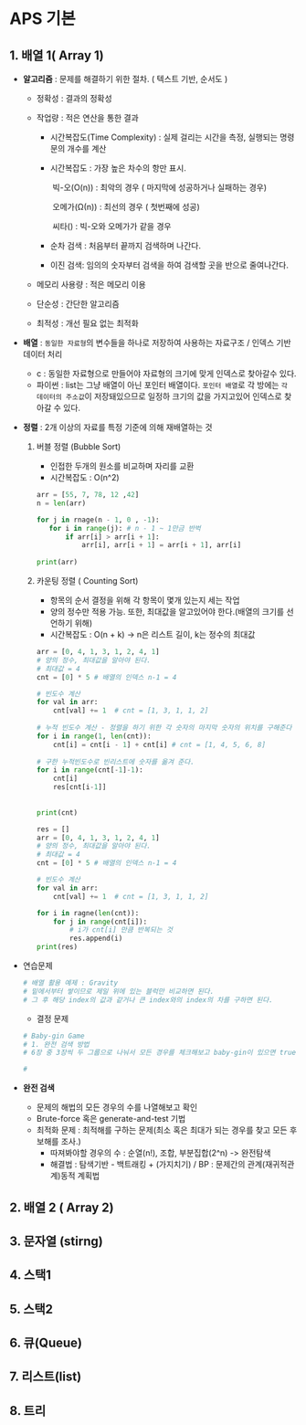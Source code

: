 # APS 기본

## 1. 배열 1( Array 1)

* **알고리즘** : 문제를 해결하기 위한 절차. ( 텍스트 기반, 순서도 )

  * 정확성 : 결과의 정확성

  * 작업량 : 적은 연산을 통한 결과

    * 시간복잡도(Time Complexity) : 실제 걸리는 시간을 측정, 실행되는 명령문의 개수를 계산

    * 시간복잡도 : 가장 높은 차수의 항만 표시.

      ​	빅-오(O(n)) : 최악의 경우 ( 마지막에 성공하거나 실패하는 경우)

      ​	오메가(Ω(n)) : 최선의 경우 ( 첫번째에 성공)

      ​	씨타() : 빅-오와 오메가가 같을 경우

    * 순차 검색 : 처음부터 끝까지 검색하며 나간다.

    * 이진 검색: 임의의 숫자부터 검색을 하여 검색할 곳을 반으로 줄여나간다.

  * 메모리 사용량 : 적은 메모리 이용

  * 단순성 : 간단한 알고리즘

  * 최적성 : 개선 필요 없는 최적화

    

* **배열** : `동일한 자료형`의 변수들을 하나로 저장하여 사용하는 자료구조 / 인덱스 기반 데이터 처리

  * c : 동일한 자료형으로 만들어야 자료형의 크기에 맞게 인덱스로 찾아갈수 있다.
  *  파이썬 : list는 그냥 배열이 아닌 포인터 배열이다. `포인터 배열`로 각 방에는 `각 데이터의 주소값`이 저장돼있으므로 일정하 크기의 값을 가지고있어 인덱스로 찾아갈 수 있다. 

  

* **정렬** : 2개 이상의 자료를 특정 기준에 의해 재배열하는 것

  

  1. 버블 정렬 (Bubble Sort) 

     * 인접한 두개의 원소를 비교하며 자리를 교환
     * 시간복잡도 : O(n^2)

     ```python
     arr = [55, 7, 78, 12 ,42]
     n = len(arr)
     
     for j in rnage(n - 1, 0 , -1):
     	for i in range(j): # n - 1 ~ 1만금 반벅
         	if arr[i] > arr[i + 1]:
             	arr[i], arr[i + 1] = arr[i + 1], arr[i]
                 
     print(arr)
     ```

     

  2. 카운팅 정렬 ( Counting Sort)

     * 항목의 순서 결정을 위해 각 항목이 몇개 있는지 세는 작업
     * 양의 정수만 적용 가능. 또한, 최대값을 알고있어야 한다.(배열의 크기를 선언하기 위해)
     * 시간복잡도 : O(n + k) -> n은 리스트 길이, k는 정수의 최대값

     ```python
     arr = [0, 4, 1, 3, 1, 2, 4, 1]
     # 양의 정수, 최대값을 알아야 된다.
     # 최대값 = 4
     cnt = [0] * 5 # 배열의 인덱스 n-1 = 4
     
     # 빈도수 계산
     for val in arr:
         cnt[val] += 1  # cnt = [1, 3, 1, 1, 2]
         
     # 누적 빈도수 계산 - 정렬을 하기 위한 각 숫자의 마지막 숫자의 위치를 구해준다
     for i in range(1, len(cnt)):
         cnt[i] = cnt[i - 1] + cnt[i] # cnt = [1, 4, 5, 6, 8]
         
     # 구한 누적빈도수로 빈리스트에 숫자를 옮겨 준다.
     for i in range(cnt[-1]-1):
         cnt[i]
         res[cnt[i-1]]
         
         
     print(cnt)
     ```

     ```python
     res = []
     arr = [0, 4, 1, 3, 1, 2, 4, 1]
     # 양의 정수, 최대값을 알아야 된다.
     # 최대값 = 4
     cnt = [0] * 5 # 배열의 인덱스 n-1 = 4
     
     # 빈도수 계산
     for val in arr:
         cnt[val] += 1  # cnt = [1, 3, 1, 1, 2]
     
     for i in ragne(len(cnt)):
         for j in range(cnt[i]):
             # i가 cnt[i] 만큼 반복되는 것
             res.append(i)
     print(res)
     ```

* 연습문제

  ```python
  # 배열 활용 예제 : Gravity
  # 밑에서부터 쌓이므로 제일 위에 있는 블럭만 비교하면 된다.
  # 그 후 해당 index의 값과 같거나 큰 index와의 index의 차를 구하면 된다.
  ```

  - 결정 문제

  ```python
  # Baby-gin Game
  # 1. 완전 검색 방법
  # 6장 중 3장씩 두 그룹으로 나눠서 모든 경우를 체크해보고 baby-gin이 있으면 true
  
  #
  ```

  

* **완전 검색**

  * 문제의 해법의 모든 경우의 수를 나열해보고 확인
  * Brute-force 혹은 generate-and-test 기법
  * 최적화 문제 : 최적해를 구하는 문제(최소 혹은 최대가 되는 경우를 찾고 모든 후보해를 조사.)
    - 따져봐야할 경우의 수 : 순열(n!), 조합, 부분집합(2^n) -> 완전탐색
    - 해결법 : 탐색기반 - 백트래킹 + (가지치기) / BP : 문제간의 관계(재귀적관계)동적 계획법





## 2. 배열 2 ( Array 2)



## 3. 문자열 (stirng)





## 4. 스택1



## 5. 스택2





## 6. 큐(Queue)



## 7. 리스트(list)



## 8. 트리

